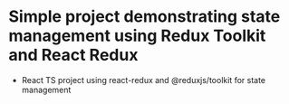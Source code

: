 # Simple project demonstrating state management using Redux Toolkit and React Redux

- React TS project using react-redux and @reduxjs/toolkit for state management
